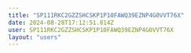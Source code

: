 ```yaml
---
title: "SP111RKC2GZZSHCSKP1P10FAWQ39EZNP4G0VVT76X"
date: 2024-08-28T17:12:51.814Z
user: SP111RKC2GZZSHCSKP1P10FAWQ39EZNP4G0VVT76X
layout: "users"
---
```

    